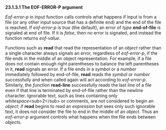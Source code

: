 **23.1.3.1 The EOF-ERROR-P argument** 

*Eof-error-p* in input function calls controls what happens if input is from a file (or any other input source that has a definite end) and the end of the file is reached. If *eof-error-p* is *true* (the default), an error of *type* **end-of-file** is signaled at end of file. If it is *false*, then no error is signaled, and instead the function returns *eof-value*. 

Functions such as **read** that read the representation of an *object* rather than a single character always signals an error, regardless of *eof-error-p*, if the file ends in the middle of an object representation. For example, if a file does not contain enough right parentheses to balance the left parentheses in it, **read** signals an error. If a file ends in a *symbol* or a *number* immediately followed by end-of-file, **read** reads the *symbol* or *number* successfully and when called again will act according to *eof-error-p*. Similarly, the *function* **read-line** successfully reads the last line of a file even if that line is terminated by end-of-file rather than the newline character. Ignorable text, such as lines containing only *whitespace*\<sub\>2\</sub\> or comments, are not considered to begin an *object*; if **read** begins to read an *expression* but sees only such ignorable text, it does not consider the file to end in the middle of an *object*. Thus an *eof-error-p* argument controls what happens when the file ends between *objects*. 



 

 

